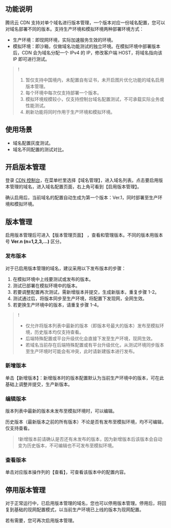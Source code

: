 
## 功能说明

腾讯云 CDN 支持对单个域名进行版本管理，一个版本对应一份域名配置，您可以对域名部署不同的版本。支持生产环境和模拟环境两种部署环境方式：

- 生产环境：即现网环境，实际加速服务生效的环境。
- 模拟环境：即沙箱，仅做域名功能测试的独立环境。在模拟环境中部署版本后，CDN 会为域名分配一个 IPv4 的 IP，修改客户端 HOST，将域名指向该 IP 即可进行测试。

>!
>1. 暂仅支持中国境内，未配置自有证书，未开启图片优化功能的域名启用版本管理。
>2. 每个环境中每次仅支持部署一个版本。
>3. 模拟环境规模较小，仅支持控制台域名配置测试，不可承载实际业务或性能测试。
>4. 刷新功能将同时作用于生产环境和模拟环境。


## 使用场景

- 域名配置灰度测试。
- 域名不同配置的测试对比。



## 开启版本管理

登录 [CDN 控制台](https://console.cloud.tencent.com/cdn)，在菜单栏里选择【域名管理】，进入域名列表。点击要启用版本管理的域名，进入域名配置页面，右上角可看到【启用版本管理】。

确认启用后，当前域名的配置自动生成为第一个版本：Ver.1，同时部署至生产环境和模拟环境。

## 版本管理

启用版本管理后可进入【版本管理页面】 ，查看和管理版本。不同的版本用版本号 **Ver.n (n=1,2,3,...)** 区分。

### 发布版本

对于已启用版本管理的域名，建议采用以下发布版本的步骤：

1. 在模拟环境中上线要测试或发布的版本。
2. 测试已部署在模拟环境中的版本。
3. 若要调整配置再次测试，需新增版本并提交，生成新版本，重复步骤 1-2。
4. 测试通过后，将版本同步至生产环境，将配置下发现网，全网生效。
5. 若更换生产环境中的版本，请重复步骤 1-4。

>!
>- 仅允许将版本列表中最新的版本（即版本号最大的版本）发布至模拟环境，历史版本均仅支持查看。
>- 后端特殊配置或平台升级优化会直接下发至生产环境，现网生效。
>- 若域名当前存在后端特殊配置或有平台升级优化，从测试环境同步版本至生产环境时可能会有冲突，此时请新建版本进行发布。

### 新增版本
单击【新增版本】：新增版本时的版本配置默认为当前生产环境中的版本，可在此基础上调整并提交，生产新版本。

### 编辑版本

版本列表中最新的版本未发布至模拟环境时，可以编辑。

历史版本（最新版本之前的所有版本）不论是否有发布至模拟环境，均不可编辑，仅支持查看。

>!新增版本前请确认是否还有未发布的版本，因为新增版本后该版本会自动变为历史版本，不可编辑也不可发布至模拟环境。

### 查看版本

单击对应版本操作列的【查看】，可查看该版本中的配置内容。

## 停用版本管理

对于正常运行中，已启用版本管理的域名，您也可以停用版本管理。停用后，将回复到基础的现网配置模式，以当前生产环境已上线的版本为现网配置。

若有需要，您可再次启用版本管理。
